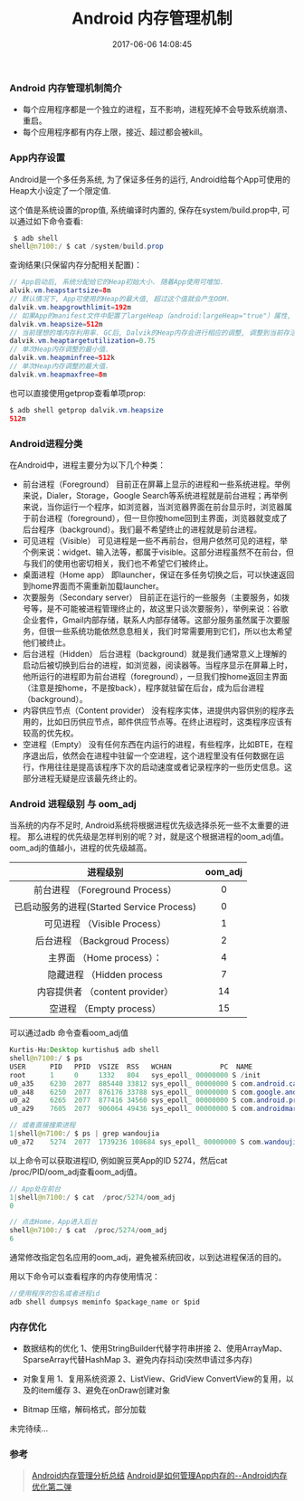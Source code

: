 ﻿---
title: Android 内存管理机制
date: 2017-06-06 14:08:45
categories: [Android, Memory]
tags: [Performance, Memory Management]
---

### Android 内存管理机制简介

* 每个应用程序都是一个独立的进程，互不影响，进程死掉不会导致系统崩溃、重启。
* 每个应用程序都有内存上限，接近、超过都会被kill。

### App内存设置
Android是一个多任务系统, 为了保证多任务的运行, Android给每个App可使用的Heap大小设定了一个限定值.

这个值是系统设置的prop值, 系统编译时内置的, 保存在system/build.prop中,  可以通过如下命令查看:

```java
 $ adb shell
shell@n7100:/ $ cat /system/build.prop
```
查询结果(只保留内存分配相关配置)：
```java
// App启动后, 系统分配给它的Heap初始大小. 随着App使用可增加.
alvik.vm.heapstartsize=8m
// 默认情况下, App可使用的Heap的最大值, 超过这个值就会产生OOM.
dalvik.vm.heapgrowthlimit=192m
// 如果App的manifest文件中配置了largeHeap（android:largeHeap="true"）属性, 如下.则App可使用的Heap的最大值为此项设定值.
dalvik.vm.heapsize=512m
// 当前理想的堆内存利用率. GC后, Dalvik的Heap内存会进行相应的调整, 调整到当前存活的对象的大小和 / Heap大小 接近这个选项的值, 即这里的0.75. 注意, 这只是一个参考值.
dalvik.vm.heaptargetutilization=0.75
// 单次Heap内存调整的最小值.
dalvik.vm.heapminfree=512k
// 单次Heap内存调整的最大值.
dalvik.vm.heapmaxfree=8m
```
也可以直接使用getprop查看单项prop:
```java
$ adb shell getprop dalvik.vm.heapsize
512m
```

### Android进程分类
在Android中，进程主要分为以下几个种类：
* 前台进程（Foreground）
目前正在屏幕上显示的进程和一些系统进程。举例来说，Dialer，Storage，Google Search等系统进程就是前台进程；再举例来说，当你运行一个程序，如浏览器，当浏览器界面在前台显示时，浏览器属于前台进程（foreground），但一旦你按home回到主界面，浏览器就变成了后台程序（background）。我们最不希望终止的进程就是前台进程。
* 可见进程（Visible）
可见进程是一些不再前台，但用户依然可见的进程，举个例来说：widget、输入法等，都属于visible。这部分进程虽然不在前台，但与我们的使用也密切相关，我们也不希望它们被终止。
* 桌面进程（Home app）
即launcher，保证在多任务切换之后，可以快速返回到home界面而不需重新加载launcher。
* 次要服务（Secondary server）
目前正在运行的一些服务（主要服务，如拨号等，是不可能被进程管理终止的，故这里只谈次要服务），举例来说：谷歌企业套件，Gmail内部存储，联系人内部存储等。这部分服务虽然属于次要服务，但很一些系统功能依然息息相关，我们时常需要用到它们，所以也太希望他们被终止。
* 后台进程（Hidden）
 后台进程（background）就是我们通常意义上理解的启动后被切换到后台的进程，如浏览器，阅读器等。当程序显示在屏幕上时，他所运行的进程即为前台进程（foreground），一旦我们按home返回主界面（注意是按home，不是按back），程序就驻留在后台，成为后台进程（background）。
* 内容供应节点（Content provider）
没有程序实体，进提供内容供别的程序去用的，比如日历供应节点，邮件供应节点等。在终止进程时，这类程序应该有较高的优先权。
* 空进程（Empty）
没有任何东西在内运行的进程，有些程序，比如BTE，在程序退出后，依然会在进程中驻留一个空进程，这个进程里没有任何数据在运行，作用往往是提高该程序下次的启动速度或者记录程序的一些历史信息。这部分进程无疑是应该最先终止的。

### Android 进程级别 与 oom_adj
当系统的内存不足时, Android系统将根据进程优先级选择杀死一些不太重要的进程。
那么进程的优先级是怎样判别的呢？对，就是这个根据进程的oom_adj值。oom_adj的值越小，进程的优先级越高。

| 进程级别        |    oom_adj         |
| :-------------:  | :-------------:  |
| 前台进程 （Foreground Process） |  0 |
| 已启动服务的进程(Started Service Process) |  0 |
| 可见进程 （Visible Process） |  1 |
| 后台进程 （Backgroud Process） |  2 |
| 主界面 （Home process）： |  4 |
| 隐藏进程 （Hidden process | 7 |
| 内容提供者 （content provider） | 14 |
| 空进程 （Empty process） | 15 |

可以通过adb 命令查看oom_adj值
```java
Kurtis-Hu:Desktop kurtishu$ adb shell
shell@n7100:/ $ ps
USER      PID   PPID  VSIZE  RSS   WCHAN            PC  NAME
root      1     0     1332   804   sys_epoll_ 00000000 S /init
u0_a35    6230  2077  885440 33812 sys_epoll_ 00000000 S com.android.calendar
u0_a48    6250  2077  876176 33788 sys_epoll_ 00000000 S com.google.android.inputmethod.latin.dictionarypack
u0_a2     6265  2077  877416 34560 sys_epoll_ 00000000 S com.android.providers.calendar
u0_a29    7605  2077  906064 49436 sys_epoll_ 00000000 S com.androidmarket.dingzhi:usbhelpersdk

// 或者直接搜索进程
1|shell@n7100:/ $ ps | grep wandoujia 
u0_a72    5274  2077  1739236 108684 sys_epoll_ 00000000 S com.wandoujia.phoenix2
``` 
以上命令可以获取进程ID, 例如豌豆荚App的ID 5274，然后cat  /proc/PID/oom_adj查看oom_adj值。
```java
// App处在前台
1|shell@n7100:/ $ cat  /proc/5274/oom_adj
0

// 点击Home，App进入后台
shell@n7100:/ $ cat  /proc/5274/oom_adj 
6
``` 
通常修改指定包名应用的oom_adj，避免被系统回收，以到达进程保活的目的。

用以下命令可以查看程序的内存使用情况：
```java
//使用程序的包名或者进程id
adb shell dumpsys meminfo $package_name or $pid    
```
	
### 内存优化
* 数据结构的优化
   1、使用StringBuilder代替字符串拼接
   2、使用ArrayMap、SparseArray代替HashMap
   3、避免内存抖动(突然申请过多内存)
* 对象复用
   1、复用系统资源
   2、ListView、GridView ConvertView的复用，以及的item缓存
   3、避免在onDraw创建对象

* Bitmap 压缩，解码格式，部分加载

未完待续...

### 参考
> [Android内存管理分析总结](http://www.jianshu.com/p/8b1d9c86fa84)
> [Android是如何管理App内存的--Android内存优化第二弹](http://www.jianshu.com/p/4ad716c72c12)







